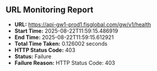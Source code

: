 ## URL Monitoring Report

- **URL:** https://api-gw1-prod1.fisglobal.com/gw/v1/health
- **Start Time:** 2025-08-22T11:59:15.486919
- **End Time:** 2025-08-22T11:59:15.612921
- **Total Time Taken:** 0.126002 seconds
- **HTTP Status Code:** 403
- **Status:** Failure
- **Failure Reason:** HTTP Status Code: 403
